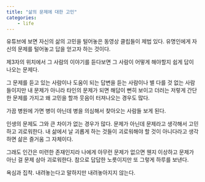 ```yaml
---
title: "삶의 문제에 대한 고민"
categories:
    - life
---
```


유튜브에 보면 자신의 삶의 고민을 털어놓은 동영상 클립들이 제법 있다. 유명인에게 자신의 문제를 털어놓고 답을 얻고자 하는 것이다.

제3자의 위치에서 그 사람의 이야기를 듣다보면 그 사람이 어떻게 해야할지 쉽게 답이 나오는 문제다.

그 문제를 듣고 있는 사람이나 도움이 되는 답변을 듣는 사람이나 별 다를 것 없는 사람들이지만 내 문제가 아니라 타인의 문제가 되면 해답이 뻔히 보이고 더러는 저렇게 간단한 문제를 가지고 왜 고민을 할까 웃음이 터져나오는 경우도 많다.

가끔 병원에 가면 병이 아닌데 병을 의심해서 찾아오는 사람들 보게 된다.

인생의 문제도 그와 큰 차이가 없는 경우가 많다. 문제가 아닌데 문제라고 생각해서 고민하고 괴로워한다. 내 삶에서 날 괴롭게 하는 것들이 괴로워해야 할 것이 아니다라고 생각하면 삶은 즐거움 그 자체이다. 

그래도 인간은 미련한 존재인지라 나에게 아무런 문제가 없으면 웬지 이상하고 문제가 아닌 걸 문제 삼아 괴로워한다. 참으로 답답한 노릇이지만 또 그렇게 하루를 보낸다.

욕심과 집착. 내려놓는다고 말하지만 내려놓아지지 않는다.